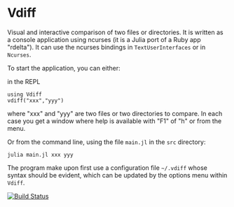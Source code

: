 # Vdiff
Visual  and  interactive  comparison  of  two  files  or directories. It is
written  as a console  application using ncurses  (it is a  Julia port of a
Ruby app "rdelta"). It can use the ncurses bindings in `TextUserInterfaces` 
or in `Ncurses`.

To start the application, you can either:

in the REPL

```
using Vdiff
vdiff("xxx","yyy")
```

where  "xxx" and "yyy" are two files or two directories to compare. In each
case  you get a window where help is available with "F1" of "h" or from the
menu.

Or from the command line, using the file `main.jl` in the `src` directory:
```
julia main.jl xxx yyy
```

The  program  make  upon  first  use  a configuration file `~/.vdiff` whose
syntax  should be evident, which can be  updated by the options menu within
`Vdiff`.

[![Build Status](https://github.com/jmichel7/Vdiff.jl/actions/workflows/CI.yml/badge.svg?branch=main)](https://github.com/jmichel7/Vdiff.jl/actions/workflows/CI.yml?query=branch%3Amain)
